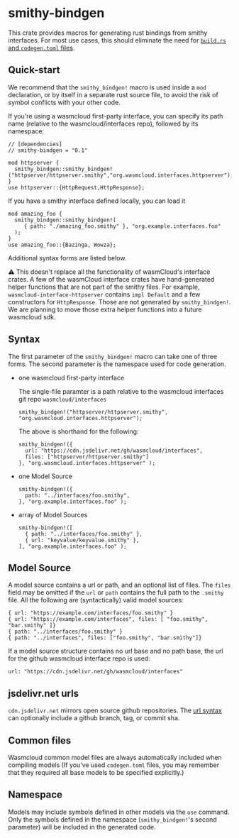 # smithy-bindgen

This crate provides macros for generating rust bindings from smithy interfaces.
For most use cases, this should eliminate the need for [`build.rs` and `codegen.toml` files](https://wasmcloud.dev/interfaces/codegen-toml/).

## Quick-start

We recommend that the `smithy_bindgen!` macro is used inside a `mod` declaration,
or by itself in a separate rust source file, to avoid the risk of symbol conflicts with your other code.

If you're using a wasmcloud first-party interface, you can specify its path name
(relative to the wasmcloud/interfaces repo), followed by its namespace: 

```
// [dependencies]
// smithy-bindgen = "0.1"

mod httpserver {
  smithy_bindgen::smithy_bindgen!("httpserver/httpserver.smithy","org.wasmcloud.interfaces.httpserver");
}
use httpserver::{HttpRequest,HttpResponse};

```

If you have a smithy interface defined locally, you can load it 

```
mod amazing_foo {
  smithy_bindgen::smithy_bindgen!(
     { path: "./amazing_foo.smithy" }, "org.example.interfaces.foo"
  );
}
use amazing_foo::{Bazinga, Wowza};
```

Additional syntax forms are listed below.


:warning: This doesn't replace all the functionality of wasmCloud's interface crates. A few of the wasmCloud interface crates have hand-generated helper functions
that are not part of the smithy files. For example, `wasmcloud-interface-httpserver` 
contains `impl Default` and a few constructors for `HttpResponse`.
Those are not generated by `smithy_bindgen!`. We are planning to move those extra helper functions into a future wasmcloud sdk.


## Syntax

The first parameter of the `smithy_bindgen!` macro can take one of three forms.
The second parameter is the namespace used for code generation.

- one wasmcloud first-party interface  

  The single-file paramter is a path relative to the wasmcloud interfaces git repo `wasmcloud/interfaces`

  ```
  smithy_bindgen!("httpserver/httpserver.smithy", "org.wasmcloud.interfaces.httpserver");
  ````

  The above is shorthand for the following:
  ``` 
  smithy_bindgen!({
    url: "https://cdn.jsdelivr.net/gh/wasmcloud/interfaces", 
    files: ["httpserver/httpserver.smithy"]
  }, "org.wasmcloud.interfaces.httpserver" );
  ```

- one Model Source 

  ```
  smithy-bindgen!({
    path: "../interfaces/foo.smithy", 
  }, "org.example.interfaces.foo" );
  ````

- array of Model Sources

  ```
  smithy-bindgen!([
    { path: "../interfaces/foo.smithy" }, 
    { url: "keyvalue/keyvalue.smithy" },
  ], "org.example.interfaces.foo" );
  ```

## Model Source

 A model source contains a url or path, and an optional list of files.
 The `files` field may be omitted if the `url` or `path` contains the full path to the `.smithy` file.
 All the following are (syntactically) valid model sources:
 ```
 { url: "https://example.com/interfaces/foo.smithy" }
 { url: "https://example.com/interfaces", files: [ "foo.smithy", "bar.smithy" ]}
 { path: "../interfaces/foo.smithy" }
 { path: "../interfaces", files: ["foo.smithy", "bar.smithy"]}
 ```

 If a model source structure contains no url base and no path base,
 the url for the github wasmcloud interface repo is used: 
 ```
 url: "https://cdn.jsdelivr.net/gh/wasmcloud/interfaces" 
 ```

## jsdelivr.net urls

`cdn.jsdelivr.net` mirrors open source github repositories. 
The [url syntax](https://www.jsdelivr.com/?docs=gh) can optionally include
a github branch, tag, or commit sha. 

## Common files

Wasmcloud common model files are always automatically included when compiling models
(If you've used `codegen.toml` files, you may remember that they required all base models
to be specified explicitly.)

## Namespace

Models may include symbols defined in other models via the `use` command.
Only the symbols defined in the namespace (`smithy_bindgen!`'s second parameter)
will be included in the generated code.






